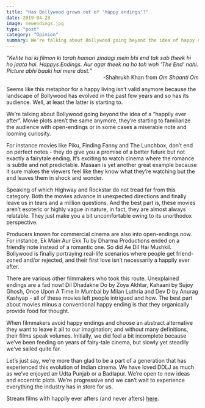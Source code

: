 ```yaml
---
title: "Has Bollywood grown out of 'happy endings'?"
date: 2019-04-28
image: newendings.jpg
type: "post"
category: "Opinion"
summary: We’re talking about Bollywood going beyond the idea of happy endings. They’re starting to experiment with open-endings and looming curiosity.
---
```


<em>“Kehte hai ki filmon ki tarah hamari zindagi mein bhi end tak sab theek hi ho jaata hai. Happys Endings. Aur agar theek na ho toh woh ‘The End’ nahi. Picture abhi baaki hai mere dost.”</em>
<span style="text-align:right;display:block;">-Shahrukh Khan from <em>Om Shaanti Om</em></span>

Seems like this metaphor for a happy living isn’t valid anymore because the landscape of Bollywood has evolved in the past few years and so has its audience. Well, at least the latter is starting to.

We’re talking about Bollywood going beyond the idea of a “happily ever after”. Movie plots aren’t the same anymore, they’re starting to familiarize the audience with open-endings or in some cases a miserable note and looming curiosity.

For instance movies like Piku, Finding Fanny and The Lunchbox, don’t end on perfect notes - they do give you a promise of a better future but not exactly a fairytale ending. It’s exciting to watch cinema where the romance is subtle and not predictable. Masaan is yet another great example because it sure makes the viewers feel like they know what they’re watching but the end leaves them in shock and wonder.

Speaking of which Highway and Rockstar do not tread far from this category. Both the movies advance in unexpected directions and finally leave us in tears and a million questions. And the best part is, these movies aren’t esoteric or highly vague in nature, in fact, they are almost always relatable. They just make you a bit uncomfortable owing to its unorthodox perspective.

Producers known for commercial cinema are also into open-endings now. For instance, Ek Main Aur Ekk Tu by Dharma Productions ended on a friendly note instead of a romantic one. So did Ae Dil Hai Mushkil. Bollywood is finally portraying real-life scenarios where people get friend-zoned and/or rejected, and their first love isn’t necessarily a happily ever after.

There are various other filmmakers who took this route. Unexplained endings are a fad now! Dil Dhadakne Do by Zoya Akhtar, Kahaani by Sujoy Ghosh, Once Upon A Time In Mumbai by Milan Luthria and Dev D by Anurag Kashyap - all of these movies left people intrigued and how. The best part about movies minus a conventional happy ending is that they organically provide food for thought.

When filmmakers avoid happy endings and choose an abstract alternative they want to leave it all to our imagination; and without many definitions, their films speak volumes. Initially, we did feel a bit incomplete because we’ve been feeding on years of fairy-tale cinema, but slowly yet steadily we’ve sailed quite far.

Let’s just say, we’re more than glad to be a part of a generation that has experienced this evolution of Indian cinema. We have loved DDLJ as much as we’ve enjoyed an Udta Punjab or a Badlapur. We’re open to new ideas and eccentric plots. We’re progressive and we can’t wait to experience everything the industry has in store for us.

Stream films with happily ever afters (and never afters) <a href="https://spuul.com/discover" rel="noopener" target="_blank">here</a>.
